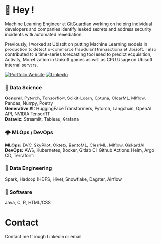 # 👋 Hey !

Machine Learning Engineer at [GitGuardian](https://www.gitguardian.com/) working on helping individual developers and companies identify leaked secrets and address security incidents with automated remediation.

Previously, I worked at Ubisoft on putting Machine Learning models in production to detect e-commerce fraudulent transactions at Ubisoft. I also contributed to a time-series forecasting tool used to predict Acquisition, Activity, Monetization in Ubisoft games as well as CPU Usage on Ubisoft internal servers.

<a href="https://michaelromagne.github.io/" target="_blank"><img alt="Portfolio Website" src="https://img.shields.io/badge/Portfolio%20Website-%2312100E.svg?&style=for-the-badge&logoColor=blue" /></a> 
<a href="https://www.linkedin.com/in/michael-romagne/" target="_blank"><img alt="LinkedIn" src="https://img.shields.io/badge/linkedin-%230077B5.svg?&style=for-the-badge&logo=linkedin&logoColor=white" /></a>


### 🧠 Data Science

**General:** Pytorch, Tensorflow, Scikit-Learn, Optuna, ClearML, Mlflow, Pandas, Numpy, Poetry  
**Generative AI:** HuggingFace Transformers, Pytorch, Langchain, OpenAI API, NVIDIA TensorRT  
**Dataviz:** Streamlit, Tableau, Grafana

### 🌩️ MLOps / DevOps  

**MLOps:** [DVC](https://github.com/iterative/dvc), [SkyPilot](https://github.com/skypilot-org/skypilot), [Okteto](https://github.com/okteto/okteto), [BentoML](https://github.com/bentoml/BentoML), [ClearML](https://github.com/allegroai/clearml), [Mlflow](https://github.com/mlflow/mlflow), [GiskardAI](https://github.com/Giskard-AI/giskard)  
**DevOps:** AWS, Kubernetes, Docker, Gitlab CI, Github Actions, Helm, Argo CD, Terraform

### 🌠 Data Engineering

Spark, Hadoop (HDFS, Hive), Snowflake, Dagster, Airflow

### 🗻 Software

Java, C, R, HTML/CSS

# Contact

Contact me through Linkedin or email.

